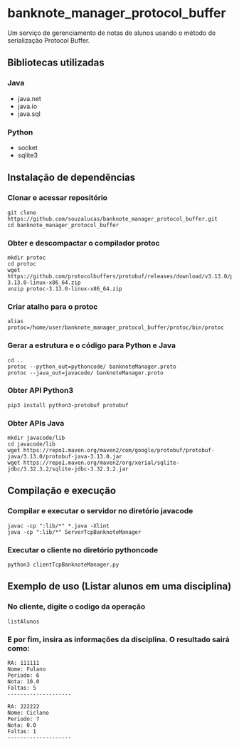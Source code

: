# banknote_manager_protocol_buffer
Um serviço de gerenciamento de notas de alunos usando o método de serialização Protocol Buffer. 

## Bibliotecas utilizadas

### Java
- java.net
- java.io
- java.sql

### Python
- socket
- sqlite3

## Instalação de dependências

### Clonar e acessar repositório
```
git clone https://github.com/souzalucas/banknote_manager_protocol_buffer.git
cd banknote_manager_protocol_buffer
```

### Obter e descompactar o compilador protoc
```
mkdir protoc
cd protoc
wget https://github.com/protocolbuffers/protobuf/releases/download/v3.13.0/protoc-3.13.0-linux-x86_64.zip
unzip protoc-3.13.0-linux-x86_64.zip
```

### Criar atalho para o protoc
```
alias protoc=/home/user/banknote_manager_protocol_buffer/protoc/bin/protoc
```

### Gerar a estrutura e o código para Python e Java
```
cd ..
protoc --python_out=pythoncode/ banknoteManager.proto
protoc --java_out=javacode/ banknoteManager.proto
```

### Obter API Python3
```
pip3 install python3-protobuf protobuf
```

### Obter APIs Java
```
mkdir javacode/lib
cd javacode/lib
wget https://repo1.maven.org/maven2/com/google/protobuf/protobuf-java/3.13.0/protobuf-java-3.13.0.jar
wget https://repo1.maven.org/maven2/org/xerial/sqlite-jdbc/3.32.3.2/sqlite-jdbc-3.32.3.2.jar
```

## Compilação e execução

### Compilar e executar o servidor no diretório javacode
```
javac -cp ":lib/*" *.java -Xlint
java -cp ":lib/*" ServerTcpBanknoteManager
```

### Executar o cliente no diretório pythoncode
```
python3 clientTcpBanknoteManager.py
```

## Exemplo de uso (Listar alunos em uma disciplina)

### No cliente, digite o codigo da operação
```
listAlunos
```

### E por fim, insira as informações da disciplina. O resultado sairá como:
```
RA: 111111
Nome: Fulano
Periodo: 6
Nota: 10.0
Faltas: 5
--------------------

RA: 222222
Nome: Ciclano
Periodo: 7
Nota: 0.0
Faltas: 1
--------------------
```
